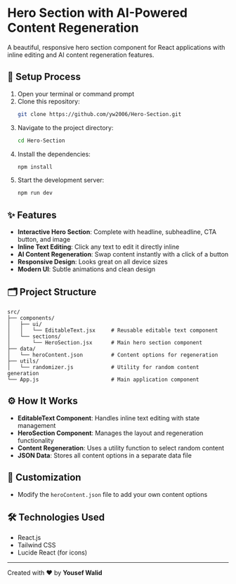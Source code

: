 # Hero Section with AI-Powered Content Regeneration

A beautiful, responsive hero section component for React applications with inline editing and AI content regeneration features.

## 🚀 Setup Process

1. Open your terminal or command prompt
2. Clone this repository:
   ```bash
   git clone https://github.com/yw2006/Hero-Section.git
   ```
3. Navigate to the project directory:
   ```bash
   cd Hero-Section
   ```
4. Install the dependencies:
   ```bash
   npm install
   ```
5. Start the development server:
   ```bash
   npm run dev
   ```

## ✨ Features

* **Interactive Hero Section**: Complete with headline, subheadline, CTA button, and image
* **Inline Text Editing**: Click any text to edit it directly inline
* **AI Content Regeneration**: Swap content instantly with a click of a button
* **Responsive Design**: Looks great on all device sizes
* **Modern UI**: Subtle animations and clean design

## 🗂 Project Structure

```
src/
├── components/
│   ├── ui/
│   │   └── EditableText.jsx     # Reusable editable text component
│   └── sections/
│       └── HeroSection.jsx      # Main hero section component
├── data/
│   └── heroContent.json         # Content options for regeneration
├── utils/
│   └── randomizer.js            # Utility for random content generation
└── App.js                       # Main application component
```

## ⚙️ How It Works

* **EditableText Component**: Handles inline text editing with state management
* **HeroSection Component**: Manages the layout and regeneration functionality
* **Content Regeneration**: Uses a utility function to select random content
* **JSON Data**: Stores all content options in a separate data file

## 🔧 Customization

* Modify the `heroContent.json` file to add your own content options

## 🛠 Technologies Used

* React.js
* Tailwind CSS
* Lucide React (for icons)

---

Created with ❤️ by **Yousef Walid**
